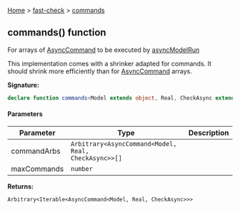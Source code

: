 [Home](/) &gt; [fast-check](../fast-check.md) &gt; [commands](commands_1.md)

## commands() function

For arrays of [AsyncCommand](AsyncCommand.md) to be executed by [asyncModelRun](asyncModelRun.md)

This implementation comes with a shrinker adapted for commands. It should shrink more efficiently than  for [AsyncCommand](AsyncCommand.md) arrays.

<b>Signature:</b>

```typescript
declare function commands<Model extends object, Real, CheckAsync extends boolean>(commandArbs: Arbitrary<AsyncCommand<Model, Real, CheckAsync>>[], maxCommands?: number): Arbitrary<Iterable<AsyncCommand<Model, Real, CheckAsync>>>;
```

#### Parameters

|  Parameter | Type | Description |
|  --- | --- | --- |
|  commandArbs | <code>Arbitrary&lt;AsyncCommand&lt;Model, Real, CheckAsync&gt;&gt;[]</code> |  |
|  maxCommands | <code>number</code> |  |

<b>Returns:</b>

`Arbitrary<Iterable<AsyncCommand<Model, Real, CheckAsync>>>`

